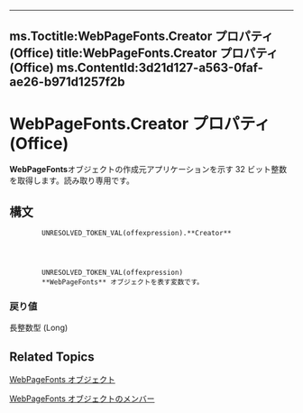 

---
ms.Toctitle:WebPageFonts.Creator プロパティ (Office)
title:WebPageFonts.Creator プロパティ (Office)
ms.ContentId:3d21d127-a563-0faf-ae26-b971d1257f2b
---
# WebPageFonts.Creator プロパティ (Office)




**WebPageFonts**オブジェクトの作成元アプリケーションを示す 32 ビット整数を取得します。読み取り専用です。

## 構文

            UNRESOLVED_TOKEN_VAL(offexpression).**Creator**




            UNRESOLVED_TOKEN_VAL(offexpression)
            **WebPageFonts** オブジェクトを表す変数です。

### 戻り値
長整数型 (Long)





## Related Topics

[WebPageFonts オブジェクト](c42bd65d-7c5c-148a-6f52-7aacd75be06a.md)

[WebPageFonts オブジェクトのメンバー](e5e9941a-1f41-3d1b-1e31-420fcec7e951.md)




